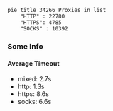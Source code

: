 
```mermaid
pie title 34266 Proxies in list
    "HTTP" : 22780
    "HTTPS": 4785
    "SOCKS" : 10392
```

### Some Info
#### Average Timeout

- mixed: 2.7s
- http: 1.3s
- https: 8.6s
- socks: 6.6s
